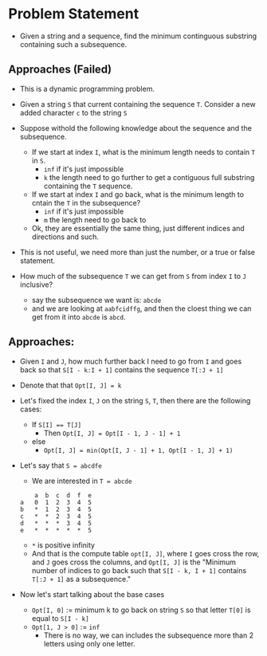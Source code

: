 # Problem Statement

* Given a string and a sequence, find the minimum continguous substring containing such a subsequence.

## Approaches (Failed)

* This is a dynamic programming problem.

* Given a string `S` that current containing the sequence `T`. Consider a new added character `c` to the string `S`

* Suppose withold the following knowledge about the sequence and the subsequence. 
	* If we start at index `I`, what is the minimum length needs to contain `T` in `S`.
		* `inf` if it's just impossible
		* `k` the length need to go further to get a contiguous full substring containing the `T` sequence.
	* If we start at index `I` and go back, what is the minimum length to cntain the `T` in the subsequence? 
		* `inf` if it's just impossible 
		* `m` the length need to go back to
	* Ok, they are essentially the same thing, just different indices and directions and such.

* This is not useful, we need more than just the number, or a true or false statement. 

* How much of the subsequence `T` we can get from `S` from index `I` to `J` inclusive? 
	* say the subsequence we want is: `abcde`
	* and we are looking at `aabfcidffg`, and then the cloest thing we can get from it into `abcde` is `abcd`. 


## Approaches: 
* Given `I` and `J`, how much further back I need to go from `I` and goes back so that `S[I - k:I + 1]` contains the sequence `T[:J + 1]`
* Denote that that `Opt[I, J] = k`
* Let's fixed the index `I`, `J` on the string `S`, `T`, then there are the following cases: 
	* If `S[I] == T[J]`
		* Then `Opt[I, J] = Opt[I - 1, J - 1] + 1`
	* else
		* `Opt[I, J] = min(Opt[I, J - 1] + 1, Opt[I - 1, J] + 1)`

* Let's say that `S = abcdfe`
	* We are interested in `T = abcde`
	```
		a  b  c  d  f  e
	a	0  1  2  3  4  5 
	b   *  1  2  3  4  5
	c   *  *  2  3  4  5
	d   *  *  *  3  4  5
	e   *  *  *  *  *  5

	```
	* `*` is positive infinity
	* And that is the compute table `opt[I, J]`, where `I` goes cross the row, and `J` goes cross the columns, and `Opt[I, J]` is the "Minimum number of indices to go back such that `S[I - k, I + 1]` contains `T[:J + 1]` as a subsequence."

* Now let's start talking about the base cases 
	* `Opt[I, 0]` := minimum k to go back on string `S` so that letter `T[0]` is equal to `S[I - k]`
	* `Opt[1, J > 0]` := `inf` 
		* There is no way, we can includes the subsequence more than 2 letters using only one letter. 



